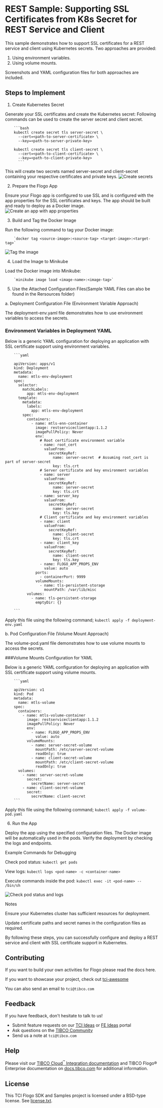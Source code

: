 # REST Sample: Supporting SSL Certificates from K8s Secret for REST Service and Client


This sample demonstrates how to support SSL certificates for a REST service and client using Kubernetes secrets.
Two approaches are provided: 
1. Using environment variables.
2. Using volume mounts. 

Screenshots and YAML configuration files for both approaches are included.

## Steps to Implement

1. Create Kubernetes Secret

Generate your SSL certificates and create the Kubernetes secret:
Following commands can be used to create the server secret and client secret.

		```bash
		kubectl create secret tls server-secret \
		  --cert=<path-to-server-certificate> \
		  --key=<path-to-server-private-key>

		kubectl create secret tls client-secret \
		  --cert=<path-to-client-certificate> \
		  --key=<path-to-client-private-key>
		  ```

This will create two secrets named server-secret and client-secret containing your respective certificates and private keys.
![Create secrets](../../../../import-screenshots/rest-ssl-certs-k8s-secret/1.png)

2. Prepare the Flogo App

Ensure your Flogo app is configured to use SSL and is configured with the app properties for the SSL certificates and keys. The app should be built and ready to deploy as a Docker image.
![Create an app with app properties](../../../../import-screenshots/rest-ssl-certs-k8s-secret/2.png)

3. Build and Tag the Docker Image

Run the following command to tag your Docker image:

		`docker tag <source-image>:<source-tag> <target-image>:<target-tag>`
![Tag the image](../../../../import-screenshots/rest-ssl-certs-k8s-secret/3.png)

4. Load the Image to Minikube

Load the Docker image into Minikube:
	
		`minikube image load <image-name>:<image-tag>`


5. Use the Attached Configuration Files(Sample YAML Files can also be found in the Rersources folder)

a. Deployment Configuration File (Environment Variable Approach)

The deployment-env.yaml file demonstrates how to use environment variables to access the secrets.

### Environment Variables in Deployment YAML

Below is a generic YAML configuration for deploying an application with SSL certificate support using environment variables.

		```yaml

		apiVersion: apps/v1
		kind: Deployment
		metadata:
		  name: mtls-env-deployment
		spec:
		  selector:
			matchLabels:
			  app: mtls-env-deployment
		  template:
			metadata:
			  labels:
				app: mtls-env-deployment
			spec:
			  containers:
				- name: mtls-enn-container
				  image: restserviceclientapp:1.1.2
				  imagePullPolicy: Never
				  env:
					# Root certificate environment variable
					- name: root_cert
					  valueFrom:
						secretKeyRef:
						  name: server-secret  # Assuming root_cert is part of server-secret
						  key: tls.crt
					# Server certificate and key environment variables
					- name: server
					  valueFrom:
						secretKeyRef:
						  name: server-secret
						  key: tls.crt
					- name: server_key
					  valueFrom:
						secretKeyRef:
						  name: server-secret
						  key: tls.key
					# Client certificate and key environment variables
					- name: client
					  valueFrom:
						secretKeyRef:
						  name: client-secret
						  key: tls.crt
					- name: client_key
					  valueFrom:
						secretKeyRef:
						  name: client-secret
						  key: tls.key
					- name: FLOGO_APP_PROPS_ENV
					  value: auto
				  ports:
					- containerPort: 9999
				  volumeMounts:
					- name: tls-persistent-storage
					  mountPath: /var/lib/misc
			  volumes:
				- name: tls-persistent-storage
				  emptyDir: {}

		```

Apply this file using the following command;
		`kubectl apply -f deployment-env.yaml`

b. Pod Configuration File (Volume Mount Approach)


The volume-pod.yaml file demonstrates how to use volume mounts to access the secrets. 

###Volume Mounts Configuration for YAML

Below is a generic YAML configuration for deploying an application with SSL certificate support using volume mounts.

		```yaml

		apiVersion: v1
		kind: Pod
		metadata:
		  name: mtls-volume
		spec:
		  containers:
			- name: mtls-volume-container
			  image: restserviceclientapp:1.1.2
			  imagePullPolicy: Never
			  env:
				- name: FLOGO_APP_PROPS_ENV
				  value: auto
			  volumeMounts:
				- name: server-secret-volume
				  mountPath: /etc/server-secret-volume
				  readOnly: true
				- name: client-secret-volume
				  mountPath: /etc/client-secret-volume
				  readOnly: true
		  volumes:
			- name: server-secret-volume
			  secret:
				secretName: server-secret
			- name: client-secret-volume
			  secret:
				secretName: client-secret
		```		
				
Apply this file using the following command;
		`kubectl apply -f volume-pod.yaml`	


6. Run the App

Deploy the app using the specified configuration files. The Docker image will be automatically used in the pods. Verify the deployment by checking the logs and endpoints.

Example Commands for Debugging

Check pod status:
		`kubectl get pods`

View logs:
		`kubectl logs <pod-name> -c <container-name>`

Execute commands inside the pod:
		`kubectl exec -it <pod-name> -- /bin/sh`

![Check pod status and logs](../../../../import-screenshots/rest-ssl-certs-k8s-secret/6.png)

Notes

Ensure your Kubernetes cluster has sufficient resources for deployment.

Update certificate paths and secret names in the configuration files as required.

By following these steps, you can successfully configure and deploy a REST service and client with SSL certificate support in Kubernetes.



## Contributing
If you want to build your own activities for Flogo please read the docs here.

If you want to showcase your project, check out [tci-awesome](https://github.com/TIBCOSoftware/tci-awesome)

You can also send an email to `tci@tibco.com`

## Feedback
If you have feedback, don't hesitate to talk to us!

* Submit feature requests on our [TCI Ideas](https://ideas.tibco.com/?project=TCI) or [FE Ideas](https://ideas.tibco.com/?project=FE) portal
* Ask questions on the [TIBCO Community](https://community.tibco.com/answers/product/344006)
* Send us a note at `tci@tibco.com`

## Help

Please visit our [TIBCO Cloud<sup>&trade;</sup> Integration documentation](https://integration.cloud.tibco.com/docs/) and TIBCO Flogo® Enterprise documentation on [docs.tibco.com](https://docs.tibco.com/) for additional information.

## License
This TCI Flogo SDK and Samples project is licensed under a BSD-type license. See [license.txt](license.txt).
